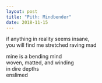 ```yaml
---
layout: post
title: "Pith: Mindbender"
date: 2018-11-15
---
```


if anything in reality seems insane,  
you will find me stretched raving mad  

mine is a bending mind  
woven, matted, and winding  
in dire depths  
enslimed
